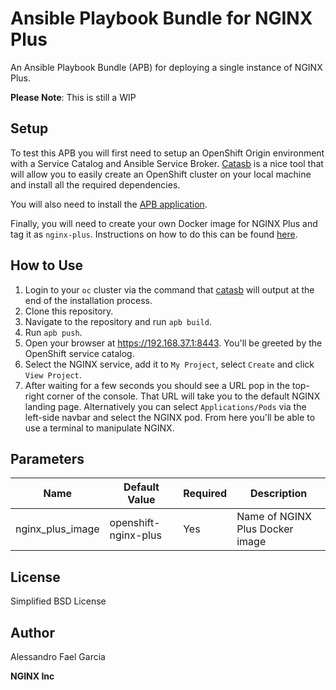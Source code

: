 # Ansible Playbook Bundle for NGINX Plus

An Ansible Playbook Bundle (APB) for deploying a single instance of NGINX Plus.

**Please Note**: This is still a WIP

## Setup

To test this APB you will first need to setup an OpenShift Origin environment with a Service Catalog and Ansible Service Broker. [Catasb](https://github.com/fusor/catasb) is a nice tool that will allow you to easily create an OpenShift cluster on your local machine and install all the required dependencies.

You will also need to install the [APB application](https://github.com/fusor/ansible-playbook-bundle).

Finally, you will need to create your own Docker image for NGINX Plus and tag it as `nginx-plus`. Instructions on how to do this can be found [here](https://www.nginx.com/blog/deploying-nginx-nginx-plus-docker/).

## How to Use

1. Login to your `oc` cluster via the command that [catasb](https://github.com/fusor/catasb) will output at the end of the installation process.
2. Clone this repository.
3. Navigate to the repository and run `apb build`.
4. Run `apb push`.
5. Open your browser at https://192.168.37.1:8443. You'll be greeted by the OpenShift service catalog.
6. Select the NGINX service, add it to `My Project`, select `Create` and click `View Project`.
7. After waiting for a few seconds you should see a URL pop in the top-right corner of the console. That URL will take you to the default NGINX landing page. Alternatively you can select `Applications/Pods` via the left-side navbar and select the NGINX pod. From here you'll be able to use a terminal to manipulate NGINX.

## Parameters

Name | Default Value | Required | Description
---|---|---|---
nginx_plus_image | openshift-nginx-plus | Yes | Name of NGINX Plus Docker image

## License

Simplified BSD License

## Author

Alessandro Fael Garcia

**NGINX Inc**
